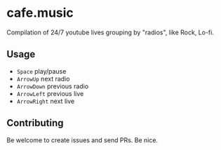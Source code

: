 # cafe.music

Compilation of 24/7 youtube lives grouping by "radios", like Rock, Lo-fi.

## Usage

* `Space` play/pause
* `ArrowUp` next radio
* `ArrowDown` previous radio
* `ArrowLeft` previous live
* `ArrowRight` next live

## Contributing

Be welcome to create issues and send PRs. Be nice.
